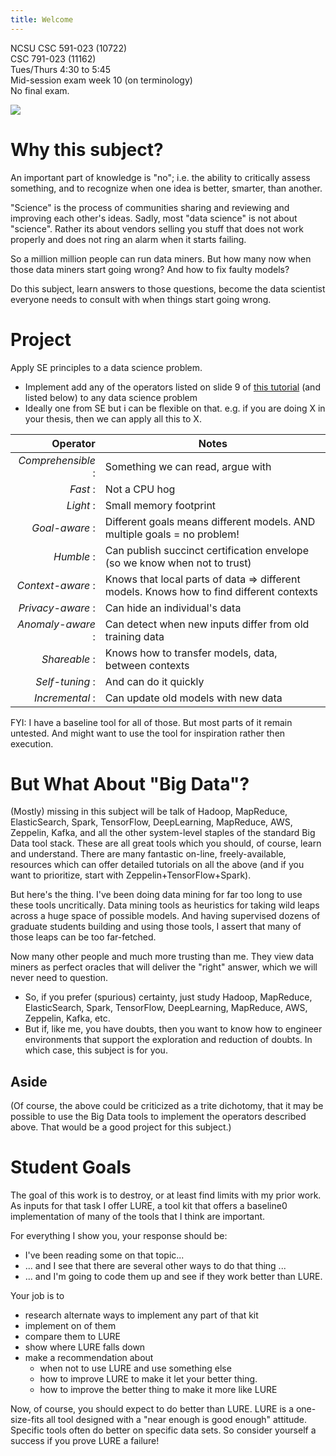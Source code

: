```yaml
---
title: Welcome
---
```



NCSU CSC 591-023 (10722)  
CSC 791-023 (11162)  
Tues/Thurs 4:30 to 5:45  
Mid-session exam week 10 (on terminology)    
No final exam.


<img class="pure-img displayed"  src="https://github.com/txt/fss16/raw/master/img/science.png">


# Why this subject?


An important part of knowledge  is "no"; i.e. the ability to critically assess something, and to recognize when one idea  is better, smarter, than another.

"Science" is the process of communities sharing and reviewing and improving each other's ideas. Sadly, most "data science" is not about "science". Rather its about vendors selling you stuff that does not work properly and does not
ring an alarm when it starts failing.

So a million million people can run data miners. But how many  now when those data miners start going wrong? And how to fix faulty models?

Do this subject, learn answers to those questions, become the data scientist everyone needs to consult with  when things start going wrong.


 

# Project

Apply SE principles to a data science problem. 

- Implement add any of the operators listed on slide 9 of [this tutorial](http://tiny.cc/timm) (and listed below) to any 
  data science problem 
- Ideally one from SE but i can be flexible on that. e.g. if you are doing X in your thesis, then we can apply all this to X.


  
|Operator | Notes|
|------:|--------|
|_Comprehensible_ :|  Something we can read, argue with|
|_Fast_ :|  Not a CPU hog|
|_Light_ :| Small memory footprint |
|_Goal-aware_ :| Different goals means different models. AND multiple goals = no problem!|
|_Humble_ :|  Can publish succinct certification envelope (so we know when not to trust)|
|_Context-aware_ :|  Knows that local parts of data ⇒ different models. Knows how to find different contexts|
|_Privacy-aware_ :|  Can hide an individual's data|
|_Anomaly-aware_ :|  Can detect when new inputs differ from old training data|
|_Shareable_ :|  Knows how to transfer models, data, between contexts|
|_Self-tuning_ :|  And can do it quickly|
|_Incremental_ :|  Can update old models with new data|

FYI: I have a baseline tool for all of those. But most parts of it remain untested. And might want to use
         the tool for inspiration rather then execution.

# But What About "Big Data"?

(Mostly) missing in this subject will be talk of Hadoop, MapReduce, ElasticSearch,
Spark, TensorFlow, DeepLearning, MapReduce, AWS, Zeppelin, Kafka,
and all the other system-level staples of the standard Big Data
tool stack. These are all great tools  which you should,
of course, learn and understand.  There are many fantastic on-line,
freely-available, resources which can offer detailed tutorials on
all the above (and if you want to prioritize, start with
Zeppelin+TensorFlow+Spark).

But here's the thing. I've been doing data mining for far too long to use these tools uncritically.
Data mining tools as heuristics for taking wild leaps across a huge space of possible models.
And having supervised dozens of graduate students building and using those tools,
I assert that many of those leaps can be too far-fetched.

Now many other people and much more trusting than me.
They 
view data miners as perfect oracles that will deliver the "right" answer, which we will
never need to question.

- So, if you prefer (spurious) certainty, just study 
Hadoop, MapReduce, ElasticSearch,
Spark, TensorFlow, DeepLearning, MapReduce, AWS, Zeppelin, Kafka, etc.
- But if, like me, you have doubts, then you want to know how to engineer environments that support the exploration and reduction of doubts. 
  In which case, this subject is for you.

## Aside

(Of course, the above could be criticized as a trite dichotomy, that
it  may be  possible to use the Big Data tools to implement the operators
described above. That would be a good project for this subject.)


# Student Goals

The goal of this work is to destroy, or at least
find limits with my prior work. As inputs for that task
I offer LURE, a tool kit that offers a baseline0 implementation
of many of the tools that I think are important. 

For everything I show you, your response should be:

- I've been reading some on that topic...
- ... and I see that there are several other ways to do that thing ...
- ... and I'm going to code them up and see if they work better than LURE.

Your job is to 

- research alternate ways to implement any part of that  kit
- implement on of them
- compare them to LURE
- show where LURE falls down
- make a recommendation about 
   - when not to use LURE and use something else
   - how to improve LURE to make it let your better thing.
   - how to improve the better thing to make it more like LURE

Now, of course, you should expect to do better than LURE. LURE
is a one-size-fits all tool designed with a "near enough is good
enough" attitude. Specific tools often do better
on specific data sets.  So consider yourself a success if
you prove LURE a failure!


